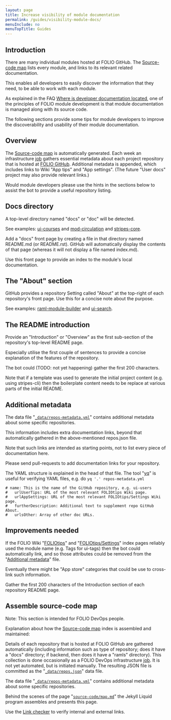 ```yaml
---
layout: page
title: Increase visibility of module documentation
permalink: /guides/visibility-module-docs/
menuInclude: no
menuTopTitle: Guides
---
```


## Introduction

There are many individual modules hosted at FOLIO GitHub.
The [Source-code map](/source-code/map/) lists every module, and links to its relevant related documentation.

This enables all developers to easily discover the information that they need, to be able to work with each module.

As explained in the FAQ [Where is developer documentation located](/faqs/where-is-developer-documentation-located/), one of the principles of FOLIO module development is that module documentation is managed along with its source code.

The following sections provide some tips for module developers to improve the discoverability and usability of their module documentation.

## Overview

The [Source-code map](/source-code/map/) is automatically generated.
Each week an infrastructure [job](#assemble-source-code-map) gathers essential metadata about each project repository that is hosted at [FOLIO GitHub](https://github.com/folio-org).
Additional metadata is appended, which includes links to Wiki "App tips" and "App settings".
(The future "User docs" project may also provide relevant links.)

Would module developers please use the hints in the sections below to assist the bot to provide a useful repository listing.

## Docs directory

A top-level directory named "docs" or "doc" will be detected.

See examples:
[ui-courses](/source-code/map/#ui-courses)
and [mod-circulation](/source-code/map/#mod-circulation)
and [stripes-core](/source-code/map/#stripes-core).

Add a "docs" front page by creating a file in that directory named README.md (or README.rst).
GitHub will automatically display the contents of that page (whereas it will not display a file named index.md).

Use this front page to provide an index to the module's local documentation.

## The "About" section

GitHub provides a repository Setting called "About" at the top-right of each repository's front page.
Use this for a concise note about the purpose.

See examples:
[raml-module-builder](/source-code/map/#raml-module-builder)
and [ui-search](/source-code/map/#ui-search).

## The README introduction

Provide an "Introduction" or "Overview" as the first sub-section of the repository's top-level README page.

Especially utilise the first couple of sentences to provide a concise explanation of the features of the repository.

The bot could (TODO: not yet happening) gather the first 200 characters.

Note that if a template was used to generate the initial project content (e.g. using stripes-cli) then the boilerplate content needs to be replace at various parts of the initial README.

## Additional metadata

The data file
"[`_data/repos-metadata.yml`](https://github.com/folio-org/folio-org.github.io/tree/master/_data/repos-metadata.yml)"
contains additional metadata about some specific repositories.

This information includes extra documentation links, beyond that automatically gathered in the above-mentioned repos.json file.

Note that such links are intended as starting points, not to list every piece of documentation here.

Please send pull-requests to add documentation links for your repository.

The YAML structure is explained in the head of that file.
The tool "[yq](https://github.com/kislyuk/yq)" is useful for verifying YAML files, e.g. do `yq '.' repos-metadata.yml`

```
# name: This is the name of the GitHub repository, e.g. ui-users
#   urlUserTips: URL of the most relevant FOLIOtips Wiki page.
#   urlAppSettings: URL of the most relevant FOLIOtips/Settings Wiki page.
#   furtherDescription: Additional text to supplement repo GitHub About.
#   urlsOther: Array of other doc URLs.
```

## Improvements needed

If the FOLIO Wiki "[FOLIOtips](https://wiki.folio.org/display/FOLIOtips)" and "[FOLIOtips/Settings](https://wiki.folio.org/display/FOLIOtips/Settings)" index pages reliably used the module name (e.g. Tags for ui-tags) then the bot could automatically link, and so those attributes could be removed from the "[Additional metadata](#additional-metadata)" file.

Eventually there might be "App store" categories that could be use to cross-link such information.

Gather the first 200 characters of the Introduction section of each repository README page.

## Assemble source-code map

Note: This section is intended for FOLIO DevOps people.

Explanation about how the [Source-code map](/source-code/map/) index is assembled and maintained:

Details of each repository that is hosted at FOLIO GitHub are gathered automatically
(including information such as type of repository; does it have a "docs" directory; if backend, then does it have a "ramls" directory).
This collection is done occasionally as a FOLIO DevOps infrastructure
[job](https://github.com/folio-org-priv/folio-infrastructure/tree/master/verify-repo-config).
It is not yet automated, but is initiated manually.
The resulting JSON file is committed as the
"[`_data/repos.json`](https://github.com/folio-org/folio-org.github.io/tree/master/_data/repos.json)" data file.

The data file
"[`_data/repos-metadata.yml`](https://github.com/folio-org/folio-org.github.io/tree/master/_data/repos-metadata.yml)"
contains additional metadata about some specific repositories.

Behind the scenes of the page
"[`source-code/map.md`](https://raw.githubusercontent.com/folio-org/folio-org.github.io/master/source-code/map.md)"
the Jekyll Liquid program assembles and presents this page.

Use the [Link checker](https://github.com/folio-org/folio-org.github.io/#link-checker) to verify internal and external links.

